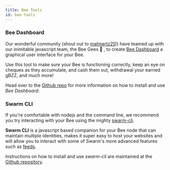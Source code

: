 ```yaml
---
title: Bee Tools
id: bee-tools
---
```


### Bee Dashboard

Our wonderful community (shout out to [matmertz25](https://github.com/matmertz25)!) have teamed up with our inimitable javascript team, the Bee Gees 🕺 , to create [Bee Dashboard](https://github.com/ethersphere/bee-dashboard) a graphical user interface for your Bee.

Use this tool to make sure your Bee is functioning correctly, keep an eye on cheques as they accumulate, and cash them out, withdrawal your earned gBZZ, and much more! 

Head over to the [Github repo](https://github.com/ethersphere/bee-dashboard) for more information on how to install and use *Bee Dashboard*.

### Swarm CLI

If you're comfortable with nodejs and the command line, we recommend you try interacting with your Bee using the mighty [swarm-cli](https://github.com/ethersphere/swarm-cli). 

**Swarm CLI** is a javascript based companion for your Bee node that can maintain multiple identities, makes it super easy to host your websites and will allow you to interact with some of Swarm's more advanced features such as [feeds](/docs/develop-on-swarm/feeds).

Instructions on how to install and use *swarm-cli* are maintained at the [Github repository](https://github.com/ethersphere/bee-dashboard).

